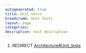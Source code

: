 ```yaml
---
autogenerated: true
title: Unit tests
breadcrumb: Unit tests
layout: page
categories: 
description: test description
---
```


1.  REDIRECT [Architecture\#Unit\_tests](Architecture#Unit_tests)
